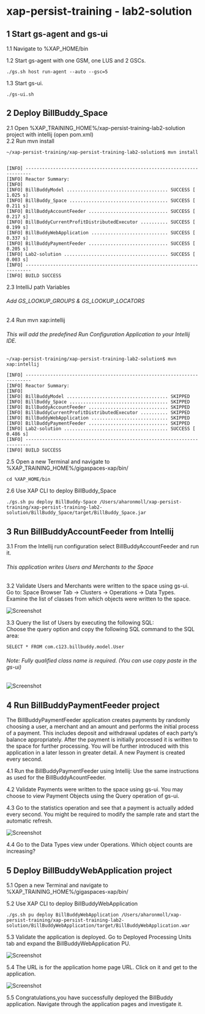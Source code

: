 # xap-persist-training - lab2-solution


## 1	Start gs-agent and gs-ui 

1.1 Navigate to %XAP_HOME/bin <br />
        
1.2 Start gs-agent with one GSM, one LUS and 2 GSCs.

    ./gs.sh host run-agent --auto --gsc=5
    
1.3 Start gs-ui.

    ./gs-ui.sh
    
## 2	Deploy BillBuddy_Space
    
2.1 Open %XAP_TRAINING_HOME%/xap-persist-training-lab2-solution project with intellij (open pom.xml) <br />
2.2 Run mvn install <br />

    ~/xap-persist-training/xap-persist-training-lab2-solution$ mvn install
    
    
    [INFO] ------------------------------------------------------------------------
    [INFO] Reactor Summary:
    [INFO] 
    [INFO] BillBuddyModel ..................................... SUCCESS [  1.025 s]
    [INFO] BillBuddy_Space .................................... SUCCESS [  0.211 s]
    [INFO] BillBuddyAccountFeeder ............................. SUCCESS [  0.217 s]
    [INFO] BillBuddyCurrentProfitDistributedExecutor .......... SUCCESS [  0.199 s]
    [INFO] BillBuddyWebApplication ............................ SUCCESS [  0.337 s]
    [INFO] BillBuddyPaymentFeeder ............................. SUCCESS [  0.205 s]
    [INFO] Lab2-solution ...................................... SUCCESS [  0.003 s]
    [INFO] ------------------------------------------------------------------------
    [INFO] BUILD SUCCESS


2.3 IntelliJ path Variables

###### Add GS_LOOKUP_GROUPS & GS_LOOKUP_LOCATORS

2.4 Run mvn xap:intellij

###### This will add the predefined Run Configuration Application to your Intellij IDE.

    ~/xap-persist-training/xap-persist-training-lab2-solution$ mvn xap:intellij
    
    [INFO] ------------------------------------------------------------------------
    [INFO] Reactor Summary:
    [INFO] 
    [INFO] BillBuddyModel ..................................... SKIPPED
    [INFO] BillBuddy_Space .................................... SKIPPED
    [INFO] BillBuddyAccountFeeder ............................. SKIPPED
    [INFO] BillBuddyCurrentProfitDistributedExecutor .......... SKIPPED
    [INFO] BillBuddyWebApplication ............................ SKIPPED
    [INFO] BillBuddyPaymentFeeder ............................. SKIPPED
    [INFO] Lab2-solution ...................................... SUCCESS [  0.486 s]
    [INFO] ------------------------------------------------------------------------
    [INFO] BUILD SUCCESS


2.5 Open a new Terminal and navigate to %XAP_TRAINING_HOME%/gigaspaces-xap/bin/ <br />

    cd %XAP_HOME/bin
           
2.6 Use XAP CLI to deploy BillBuddy_Space
 
    ./gs.sh pu deploy BillBuddy-Space /Users/aharonmoll/xap-persist-training/xap-persist-training-lab2-solution/BillBuddy_Space/target/BillBuddy_Space.jar 

## 3	Run BillBuddyAccountFeeder from Intellij

3.1 From the Intellij run configuration select BillBuddyAccountFeeder and run it.

###### This application writes Users and Merchants to the Space
 
3.2 Validate Users and Merchants were written to the space using gs-ui. <br />
 Go to: Space Browser Tab -> Clusters -> Operations -> Data Types. <br />
 Examine the list of classes from which objects were written to the space.
 
![Screenshot](./Pictures/Picture1.png)

3.3 Query the list of Users by executing the following SQL: <br />
Choose the query option and copy the following SQL command to the SQL area: <br />

    SELECT * FROM com.c123.billbuddy.model.User
    
###### Note: Fully qualified class name is required. (You can use copy paste in the gs-ui)

![Screenshot](./Pictures/Picture2.png)

## 4	Run BillBuddyPaymentFeeder project
The BillBuddyPaymentFeeder application creates payments by randomly choosing a user, 
a merchant and an amount and performs the initial process of a payment. 
This includes deposit and withdrawal updates of each party’s balance appropriately. 
After the payment is initially processed it is written to the space for further processing. 
You will be further introduced with this application in a later lesson in greater detail. 
A new Payment is created every second.
 
4.1 Run the BillBuddyPaymentFeeder using Intellij: 
Use the same instructions as used for the BillBuddyAcountFeeder.

4.2 Validate Payments were written to the space using gs-ui. 
You may choose to view Payment Objects using the Query operation of gs-ui.
 
4.3 Go to the statistics operation and see that a payment is actually added every second.
You might be required to modify the sample rate and start the automatic refresh.

![Screenshot](./Pictures/Picture3.png)

4.4 Go to the Data Types view under Operations. Which object counts are increasing?

## 5 Deploy BillBuddyWebApplication project

5.1 Open a new Terminal and navigate to %XAP_TRAINING_HOME%/gigaspaces-xap/bin/

5.2 Use XAP CLI to deploy BillBuddyWebApplication
 
    ./gs.sh pu deploy BillBuddyWebApplication /Users/aharonmoll/xap-persist-training/xap-persist-training-lab2-solution/BillBuddyWebApplication/target/BillBuddyWebApplication.war

5.3 Validate the application is deployed. 
Go to Deployed Processing Units tab and expand the BillBuddyWebApplication PU.

![Screenshot](./Pictures/Picture4.png)

5.4 The URL is for the application home page URL. 
Click on it and get to the application. 

![Screenshot](./Pictures/Picture5.png)

5.5 Congratulations,you have successfully deployed the BillBuddy application. 
Navigate through the application pages and investigate it.
